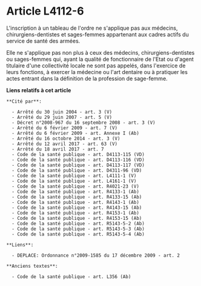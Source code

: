 # Article L4112-6

L'inscription à un tableau de l'ordre ne s'applique pas aux médecins, chirurgiens-dentistes et sages-femmes appartenant aux
cadres actifs du service de santé des armées.

Elle ne s'applique pas non plus à ceux des médecins, chirurgiens-dentistes ou sages-femmes qui, ayant la qualité de
fonctionnaire de l'Etat ou d'agent titulaire d'une collectivité locale ne sont pas appelés, dans l'exercice de leurs
fonctions, à exercer la médecine ou l'art dentaire ou à pratiquer les actes entrant dans la définition de la profession de
sage-femme.

**Liens relatifs à cet article**

	**Cité par**:

	  - Arrêté du 30 juin 2004 - art. 3 (V)
	  - Arrêté du 29 juin 2007 - art. 5 (V)
	  - Décret n°2008-967 du 16 septembre 2008 - art. 3 (V)
	  - Arrêté du 6 février 2009 - art. 7 (V)
	  - Arrêté du 6 février 2009 - art. Annexe I (Ab)
	  - Arrêté du 16 octobre 2014 - art. 3 (V)
	  - Arrêté du 12 avril 2017 - art. 63 (V)
	  - Arrêté du 18 avril 2017 - art. 7
	  - Code de la santé publique - art. D4113-115 (VD)
	  - Code de la santé publique - art. D4113-116 (VD)
	  - Code de la santé publique - art. D4113-117 (VD)
	  - Code de la santé publique - art. D4311-96 (VD)
	  - Code de la santé publique - art. L4111-1 (V)
	  - Code de la santé publique - art. L4161-1 (V)
	  - Code de la santé publique - art. R4021-23 (V)
	  - Code de la santé publique - art. R4133-1 (Ab)
	  - Code de la santé publique - art. R4133-15 (Ab)
	  - Code de la santé publique - art. R4143-1 (Ab)
	  - Code de la santé publique - art. R4143-15 (Ab)
	  - Code de la santé publique - art. R4153-1 (Ab)
	  - Code de la santé publique - art. R4153-15 (Ab)
	  - Code de la santé publique - art. R5143-5-2 (Ab)
	  - Code de la santé publique - art. R5143-5-3 (Ab)
	  - Code de la santé publique - art. R5143-5-4 (Ab)

	**Liens**:

	  - DEPLACE: Ordonnance n°2009-1585 du 17 décembre 2009 - art. 2

	**Anciens textes**:

	  - Code de la santé publique - art. L356 (Ab)
